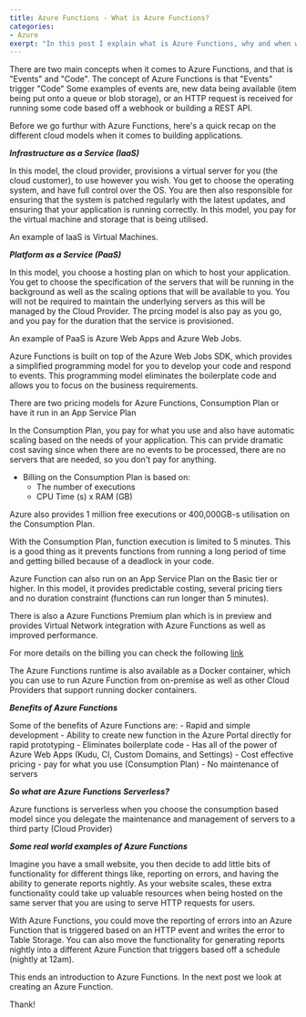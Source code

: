 ```yaml
---
title: Azure Functions - What is Azure Functions?
categories:
- Azure
exerpt: "In this post I explain what is Azure Functions, why and when would you use it."
---
```


There are two main concepts when it comes to Azure Functions, and that is "Events" and "Code".
The concept of Azure Functions is that "Events" trigger "Code"
Some examples of events are, new data being available (item being put onto a queue or blob storage), or an HTTP request is received for running some code based off a webhook or building a REST API.

Before we go furthur with Azure Functions, here's a quick recap on the different cloud models when it comes to building applications.

***Infrastructure as a Service (IaaS)***

In this model, the cloud provider, provisions a virtual server for you (the cloud customer), to use however you wish. You get to choose the operating system, and have full control over the OS. You are then also responsible for ensuring that the system is patched regularly with the latest updates, and ensuring that your application is running correctly. In this model, you pay for the virtual machine and storage that is being utilised.

An example of IaaS is Virtual Machines.

***Platform as a Service (PaaS)***

In this model, you choose a hosting plan on which to host your application. You get to choose the specification of the servers that will be running in the background as well as the scaling options that will be available to you. You will not be required to maintain the underlying servers as this will be managed by the Cloud Provider. The prcing model is also pay as you go, and you pay for the duration that the service is provisioned.

An example of PaaS is Azure Web Apps and Azure Web Jobs.

Azure Functions is built on top of the Azure Web Jobs SDK, which provides a simplified programming model for you to develop your code and respond to events. This programming model eliminates the boilerplate code and allows you to focus on the business requirements.

There are two pricing models for Azure Functions, Consumption Plan or have it run in an App Service Plan

In the Consumption Plan, you pay for what you use and also have automatic scaling based on the needs of your application. This can prvide dramatic cost saving since when there are no events to be processed, there are no servers that are needed, so you don't pay for anything.

- Billing on the Consumption Plan is based on:
    - The number of executions
    - CPU Time (s) x RAM (GB)

Azure also provides 1 million free executions or 400,000GB-s utilisation on the Consumption Plan.

With the Consumption Plan, function execution is limited to 5 minutes. This is a good thing as it prevents functions from running a long period of time and getting billed because of a deadlock in your code.

Azure Function can also run on an App Service Plan on the Basic tier or higher.
In this model, it provides predictable costing, several pricing tiers and no duration constraint (functions can run longer than 5 minutes).

There is also a Azure Functions Premium plan which is in preview and provides Virtual Network integration with Azure Functions as well as improved performance.

For more details on the billing you can check the following [link](https://azure.microsoft.com/en-us/pricing/details/functions/) 

The Azure Functions runtime is also available as a Docker container, which you can use to run Azure Function from on-premise as well as other Cloud Providers that support running docker containers.

***Benefits of Azure Functions***

Some of the benefits of Azure Functions are:
    - Rapid and simple development
    - Ability to create new function in the Azure Portal directly for rapid prototyping
    - Eliminates boilerplate code
    - Has all of the power of Azure Web Apps (Kudu, CI, Custom Domains, and Settings)
    - Cost effective pricing - pay for what you use (Consumption Plan)
    - No maintenance of servers

***So what are Azure Functions Serverless?***

Azure functions is serverless when you choose the consumption based model since you delegate the maintenance and management of servers to a third party (Cloud Provider)

***Some real world examples of Azure Functions***

Imagine you have a small website, you then decide to add little bits of functionality for different things like, reporting on errors, and having the ability to generate reports nightly. As your website scales, these extra functionality could take up valuable resources when being hosted on the same server that you are using to serve HTTP requests for users.

With Azure Functions, you could move the reporting of errors into an Azure Function that is triggered based on an HTTP event and writes the error to Table Storage. You can also move the functionality for generating reports nightly into a different Azure Function that triggers based off a schedule (nightly at 12am).

This ends an introduction to Azure Functions. In the next post we look at creating an Azure Function.

Thank!